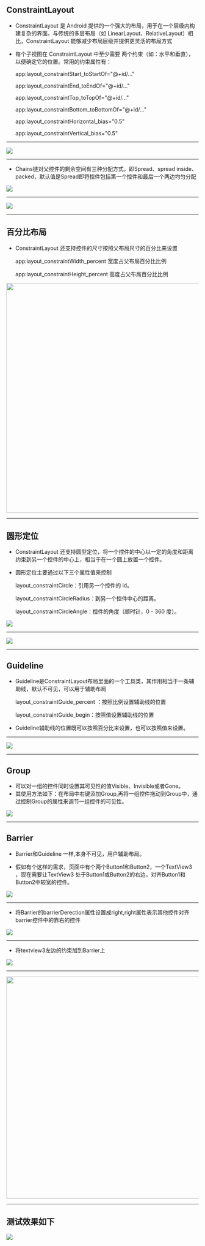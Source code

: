 
## ConstraintLayout

- ConstraintLayout 是 Android 提供的一个强大的布局，用于在一个层级内构建复杂的界面。与传统的多层布局（如 LinearLayout、RelativeLayout）相比，ConstraintLayout 能够减少布局层级并提供更灵活的布局方式

- 每个子视图在 ConstraintLayout 中至少需要 两个约束（如：水平和垂直），以便确定它的位置。常用的约束属性有：

  app:layout_constraintStart_toStartOf="@+id/..."

  app:layout_constraintEnd_toEndOf="@+id/..."
  
  app:layout_constraintTop_toTopOf="@+id/..."
  
  app:layout_constraintBottom_toBottomOf="@+id/..."
  
  app:layout_constraintHorizontal_bias="0.5"
  
  app:layout_constraintVertical_bias="0.5"

--- 

<div class="flex flex-col items-center justify-center">
    <img src="/constraint-layout-1.png"/>
</div>

--- 

- Chains链对父控件的剩余空间有三种分配方式，即Spread、spread inside、packed，默认值是Spread即将控件包括第一个控件和最后一个两边均匀分配

<div class="flex flex-col items-center justify-center">
    <img src="/constraint-layout-chains.png"/>
</div>

---

<div class="flex flex-col items-center justify-center">
    <img src="/constraint-layout-2.gif"/>
</div>

---

## 百分比布局
- ConstraintLayout 还支持控件的尺寸按照父布局尺寸的百分比来设置

  app:layout_constraintWidth_percent 宽度占父布局百分比比例
 
  app:layout_constraintHeight_percent 高度占父布局百分比比例
  
<div class="flex flex-col items-center justify-center">
    <img src="/constraint-layout-3.png" width="600"/>
</div>

---

## 圆形定位

- ConstraintLayout 还支持圆型定位，将一个控件的中心以一定的角度和距离约束到另一个控件的中心上，相当于在一个圆上放置一个控件。

- 圆形定位主要通过以下三个属性值来控制

  layout_constraintCircle：引用另一个控件的 id。

  layout_constraintCircleRadius：到另一个控件中心的距离。

  layout_constraintCircleAngle：控件的角度（顺时针，0 - 360 度）。

<div class="flex flex-col items-center justify-center">
    <img src="/constraint-layout-4.png"/>
</div>

---

<div class="flex flex-col items-center justify-center">
    <img src="/constraint-layout-5.png"/>
</div>

---

## Guideline

- Guideline是ConstraintLayout布局里面的一个工具类，其作用相当于一条辅助线，默认不可见，可以用于辅助布局
  
  layout_constraintGuide_percent ：按照比例设置辅助线的位置
  
  layout_constraintGuide_begin：按照值设置辅助线的位置

- Guideline辅助线的位置既可以按照百分比来设置，也可以按照值来设置。

---

<div class="flex flex-col items-center justify-center">
    <img src="/constraint-layout-6.gif"/>
</div>

---

## Group 

- 可以对一组的控件同时设置其可见性的值Visible、Invisible或者Gone。
- 其使用方法如下：在布局中右键添加Group,再将一组控件拖动到Group中，通过控制Group的属性来调节一组控件的可见性。

<div class="flex flex-col items-center justify-center">
    <img src="/constraint-layout-7.gif"/>
</div>

---

## Barrier

- Barrier和Guideline 一样,本身不可见，用户辅助布局。

- 假如有个这样的需求，页面中有个两个Button1和Button2，一个TextView3 ，现在需要让TextView3 处于Button1或Button2的右边，对齐Button1和Button2中较宽的控件。

<div class="flex flex-col items-center justify-center">
    <img src="/constraint-layout-8.gif"/>
</div>

---

- 将Barrier的barrierDerection属性设置成right,right属性表示其他控件对齐barrier控件中的靠右的控件

<div class="flex flex-col items-center justify-center">
    <img src="/constraint-layout-9.gif"/>
</div>

---

- 将textview3左边的约束加到Barrier上

<div class="flex flex-col items-center justify-center">
    <img src="/constraint-layout-10.gif"/>
</div>

---

<div class="flex flex-col items-center justify-center">
    <img src="/constraint-layout-11.png" width="580"/>
</div>

---

## 测试效果如下

<div class="flex flex-col items-center justify-center">
    <img src="/constraint-layout-12.gif"/>
</div>